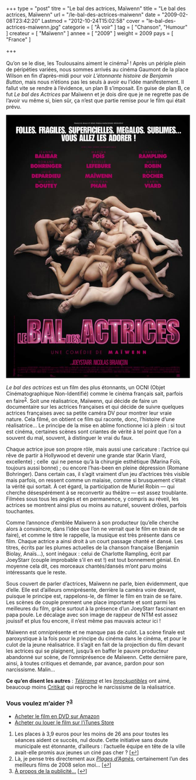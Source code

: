 +++
type = "post"
titre = "Le bal des actrices, Maïwenn"
title = "Le bal des actrices, Maïwenn"
url = "/le-bal-des-actrices-maiwenn"
date = "2009-02-08T23:42:20"
Lastmod = "2012-10-24T15:02:58"
cover = "le-bal-des-actrices-maiwenn.jpg"
categorie = [ "À voir" ]
tag = [ "Chanson", "Humour" ]
createur = [ "Maïwenn" ]
annee = [ "2009" ]
weight = 2009
pays = [ "France" ]

+++

<p>Qu&rsquo;on se le dise, les Toulousains aiment le cinéma<sup><a href="#footnote_0_1189" id="identifier_0_1189" class="footnote-link footnote-identifier-link" title="Les places &agrave; 3,9 euros pour les moins de 26 ans pour toutes les s&eacute;ances aident ce succ&egrave;s, nul doute. Cette initiative sans doute municipale est &eacute;tonnante, d&rsquo;ailleurs : l&rsquo;actuelle &eacute;quipe en t&ecirc;te de la ville avait-elle promis aux jeunes un cin&eacute; pas cher ?">1</a></sup> ! Après un périple plein de péripéties variées, nous sommes arrivés au cinéma Gaumont de la place Wilson en fin d&rsquo;après-midi pour voir <em>L&rsquo;étonnante histoire de Benjamin Button</em>, mais nous n&rsquo;étions pas les seuls à avoir eu l&rsquo;idée manifestement. Il fallut vite se rendre à l&rsquo;évidence, un plan B s&rsquo;imposait. En guise de plan B, ce fut <em>Le bal des Actrices</em> par Maïwenn et je dois dire que je ne regrette pas de l&rsquo;avoir vu même si, bien sûr, ça n&rsquo;est que partie remise pour le film qui était prévu.</p>
<p style="text-align: center;"><a href="http://www.allocine.fr/film/fichefilm_gen_cfilm=128873.html"><img class="size-full wp-image-1190 aligncenter" title="19015872" src="19015872.jpg" alt="19015872" width="540" height="720" /></a></p>
<p><em>Le bal des actrices</em> est un film des plus étonnants, un OCNI (Objet Cinématographique Non-Identifié) comme le cinéma français sait, parfois en faire<sup><a href="#footnote_1_1189" id="identifier_1_1189" class="footnote-link footnote-identifier-link" title="L&agrave;, je pense tr&egrave;s directement aux Plages d&rsquo;Agn&egrave;s, certainement l&rsquo;un des meilleurs films de 2008 selon moi&hellip;">2</a></sup>. Soit une réalisatrice, Maïwenn, qui décide de faire un documentaire sur les actrices françaises et qui décide de suivre quelques actrices françaises avec sa petite caméra DV pour montrer leur vraie nature. Cela filmé, on obtient ce film qui raconte, donc, l&rsquo;histoire d&rsquo;une réalisatrice&#8230; Le principe de la mise en abîme fonctionne ici à plein : si tout est cinéma, certaines scènes sont criantes de vérité à tel point que l&rsquo;on a souvent du mal, souvent, à distinguer le vrai du faux.</p>
<p>Chaque actrice joue son propre rôle, mais aussi une caricature : l&rsquo;actrice qui rêve de partir à Hollywood et devenir une grande star (Karin Viard, excellente) ; celle  qui ne pense qu&rsquo;à la chirurgie esthétique (Marina Foïs, toujours aussi bonne) ; ou encore l&rsquo;has-been en pleine dépression (Romane Bohringer). Dans certain cas, il s&rsquo;agit vraiment d&rsquo;un jeu d&rsquo;actrices très visible mais parfois, on ressent comme un malaise, comme si brusquement c&rsquo;était la vérité qui sortait. À cet égard, la participation de Muriel Robin — qui cherche désespérément à se reconvertir au théâtre — est assez troublante. Filmées sous tous les angles et en permanence, y compris au réveil, les actrices se montrent ainsi plus ou moins au naturel, souvent drôles, parfois touchantes.</p>
<p>Comme l&rsquo;annonce d&rsquo;emblée Maïwenn à son producteur (qu&rsquo;elle cherche alors à convaincre, dans l&rsquo;idée que l&rsquo;on ne verrait que le film en train de se faire), et comme le titre le rappelle, la musique est très présente dans ce film. Chaque actrice a ainsi droit à un court passage chanté et dansé. Les titres, écrits par les plumes actuelles de la chanson française (Benjamin Biolay, Anaïs&#8230;), sont inégaux : celui de Charlotte Rampling, écrit par JoeyStarr (couple improbable s&rsquo;il en est !) est tout bonnement génial. En moyenne cela dit, ces morceaux chantés/dansés m&rsquo;ont paru moins intéressants que le reste.</p>
<p>Sous couvert de parler d&rsquo;actrices, Maïwenn ne parle, bien évidemment, que d&rsquo;elle. Elle est d&rsquo;ailleurs omniprésente, derrière la caméra voire devant, puisque le principe est, rappelons-le, de filmer le film en train de se faire. Les scènes de couple prennent une place importante et sont parmi les meilleures du film, grâce surtout à la présence d&rsquo;un JoeyStarr fascinant en papa poule. Le décalage avec son image de rappeur de NTM est assez jouissif et plus fou encore, il n&rsquo;est même pas mauvais acteur ici !</p>
<p>Maïwenn est omniprésente et ne manque pas de culot. La scène finale est paroxystique à la fois pour le principe du cinéma dans le cinéma, et pour le culot de la jeune réalisatrice. Il s&rsquo;agit en fait de la projection du film devant les actrices qui se plaignent, jusqu&rsquo;à en baffer le pauvre producteur abandonné sur scène, de l&rsquo;omniprésence de Maïwenn. Cette dernière pare, ainsi, à toutes critiques et demande, par avance, pardon pour son narcissisme. Malin&#8230;</p>
<p><strong>Ce qu&rsquo;en disent les autres</strong> : <em><a href="http://www.telerama.fr/cinema/films/le-bal-des-actrices,370732,critique.php">Télérama</a></em> et les <em><a href="http://www.lesinrocks.com/cine/cinema-article/article/le-bal-des-actrices/">Inrockuptibles</a></em> ont aimé, beaucoup moins <a href="http://www.critikat.com/Le-Bal-des-actrices.html">Critikat</a> qui reproche le narcissisme de la réalisatrice.</p>
<div class="amazon">
<h3>Vous voulez m&rsquo;aider ?<sup><a href="#footnote_2_1189" id="identifier_2_1189" class="footnote-link footnote-identifier-link" title="&Agrave; propos de la publicit&eacute;&hellip;">3</a></sup></h3>
<ul>
<li><a href="http://www.amazon.fr/gp/product/B002A2NAQW/ref=as_li_ss_tl?ie=UTF8&#038;tag=leblogdenic07-21&#038;linkCode=as2&#038;camp=1642&#038;creative=19458&#038;creativeASIN=B002A2NAQW">Acheter le film en DVD sur Amazon</a></li>
<li><a href="http://itunes.apple.com/fr/movie/le-bal-des-actrices/id465635837">Acheter ou louer le film sur l&rsquo;iTunes Store</a></li>
</ul>
</div>
<ol class="footnotes"><li id="footnote_0_1189" class="footnote">Les places à 3,9 euros pour les moins de 26 ans pour toutes les séances aident ce succès, nul doute. Cette initiative sans doute municipale est étonnante, d&rsquo;ailleurs : l&rsquo;actuelle équipe en tête de la ville avait-elle promis aux jeunes un ciné pas cher ? [<a href="#identifier_0_1189" class="footnote-link footnote-back-link">&#8617;</a>]</li><li id="footnote_1_1189" class="footnote">Là, je pense très directement aux <em><a href="http://voiretmanger.fr/2009/01/03/les-plages-dagnes/">Plages d&rsquo;Agnès</a></em>, certainement l&rsquo;un des meilleurs films de 2008 selon moi&#8230; [<a href="#identifier_1_1189" class="footnote-link footnote-back-link">&#8617;</a>]</li><li id="footnote_2_1189" class="footnote"><a href="http://voiretmanger.fr/soutien/">À propos de la publicité…</a> [<a href="#identifier_2_1189" class="footnote-link footnote-back-link">&#8617;</a>]</li></ol>
